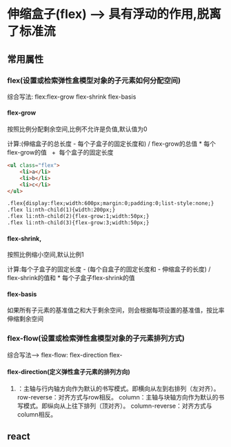 # 伸缩盒子(flex) --> 具有浮动的作用,脱离了标准流

## 常用属性

### flex(设置或检索弹性盒模型对象的子元素如何分配空间)

综合写法: flex:flex-grow flex-shrink flex-basis

#### flex-grow

按照比例分配剩余空间,比例不允许是负值,默认值为0

计算:(伸缩盒子的总长度 - 每个子盒子的固定长度和) / flex-grow的总值 * 每个flex-grow的值   +  每个盒子的固定长度

```html
<ul class="flex">
    <li>a</li>
    <li>b</li>
    <li>c</li>
</ul>

.flex{display:flex;width:600px;margin:0;padding:0;list-style:none;}
.flex li:nth-child(1){width:200px;}
.flex li:nth-child(2){flex-grow:1;width:50px;}
.flex li:nth-child(3){flex-grow:3;width:50px;}
```
#### flex-shrink,

按照比例缩小空间,默认比例1

计算:每个子盒子的固定长度 -  (每个自盒子的固定长度和 - 伸缩盒子的长度) / flex-shrink的值和 * 每个子盒子flex-shrink的值

#### flex-basis

如果所有子元素的基准值之和大于剩余空间，则会根据每项设置的基准值，按比率伸缩剩余空间

### flex-flow(设置或检索弹性盒模型对象的子元素排列方式)

综合写法--> flex-flow: flex-direction flex-

#### flex-direction(定义弹性盒子元素的排列方向)

1. ：主轴与行内轴方向作为默认的书写模式。即横向从左到右排列（左对齐）。
row-reverse：对齐方式与row相反。
column：主轴与块轴方向作为默认的书写模式。即纵向从上往下排列（顶对齐）。
column-reverse：对齐方式与column相反。







## react

